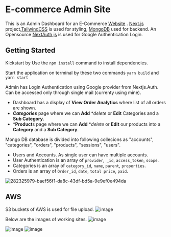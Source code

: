 # E-commerce Admin Site

This is an Admin Dashboard for an E-Commerce [Website](https://github.com/p-H-7/Customer-FrontEnd/edit/main/README.md) .
[Next.js](https://nextjs.org/) project,[TailwindCSS](https://tailwindcss.com/) is used for styling, [MongoDB](https://www.mongodb.com/) used for backend. An Opensource [NextAuth,js](https://next-auth.js.org/) is used for Google Authentication Login.

## Getting Started
Kickstart by 
Use the `npm install` command to install dependencies.

Start the application on terminal by these two commands `yarn build` and `yarn start`

Admin has Login Authentication using Google provider from Nextjs.Auth. Can be accessed only through single mail (currenty using mine).
*  Dashboard has a display of **View Order Analytics** where list of all orders are shown.
*  ***Categories*** page where we can **Add** **delete* or **Edit** Categories and a **Sub Category**.
*  ***Product**s page where we can **Add** **delete* or **Edit** our products into a **Category** and a **Sub Category**.


Mongo DB database is divided into following collecions as "accounts", "categories", "orders", "products", "sessions", "users".
* Users and Accounts. As single user can have multiple accounts.
* User Authentication is an array of `provider`,` _id`, `access_token`, `scope`.
* Categories is an array of `category_id`, `name`, `parent`, `properties`.
* Orders is an array of `Order_id`, `date`, `total price`, `paid`.

![282325979-baef56f1-da8c-43df-bd5a-9e9ef0e494da](https://github.com/p-H-7/E-Commerce-Admin/assets/82563863/b70380b4-3c38-4633-94e0-4491c0ae2e88)


## AWS 
S3 buckets of AWS is used for file upload.
![image](https://github.com/p-H-7/E-Commerce-Admin/assets/82563863/40609a7e-f5c3-407e-b452-3dbb9de6ba37)


Below are the images of working sites.
![image](https://github.com/p-H-7/E-Commerce-Admin/assets/82563863/0cd6dc19-60da-4645-afc7-3a892594dde5)

![image](https://github.com/p-H-7/E-Commerce-Admin/assets/82563863/633674a1-6dbc-4e1c-9a76-f5a467822ef2)
![image](https://github.com/p-H-7/E-Commerce-Admin/assets/82563863/c52f8cc1-7e94-462a-abd2-2fffc5043613)
